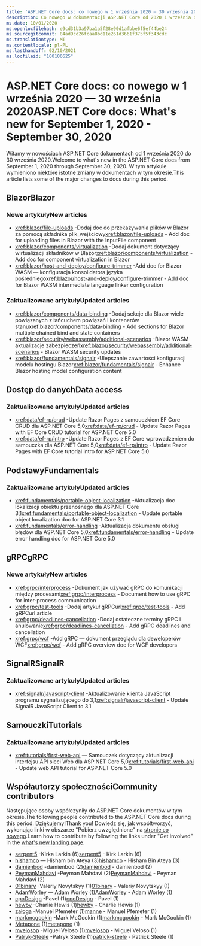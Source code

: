 ```yaml
---
title: 'ASP.NET Core docs: co nowego w 1 września 2020 — 30 września 2020'
description: Co nowego w dokumentacji ASP.NET Core od 2020 1 września do 30 września 2020.
ms.date: 10/01/2020
ms.openlocfilehash: e9cd31b3a97ba1a5f28e90d1afbbe6f5ef44be24
ms.sourcegitcommit: 04ad9cd26fcaa8bd11e261d3661f375f5f343cdc
ms.translationtype: MT
ms.contentlocale: pl-PL
ms.lasthandoff: 02/10/2021
ms.locfileid: "100106625"
---
```

# <a name="aspnet-core-docs-whats-new-for-september-1-2020---september-30-2020"></a><span data-ttu-id="9acd2-103">ASP.NET Core docs: co nowego w 1 września 2020 — 30 września 2020</span><span class="sxs-lookup"><span data-stu-id="9acd2-103">ASP.NET Core docs: What's new for September 1, 2020 - September 30, 2020</span></span>

<span data-ttu-id="9acd2-104">Witamy w nowościach ASP.NET Core dokumentach od 1 września 2020 do 30 września 2020.</span><span class="sxs-lookup"><span data-stu-id="9acd2-104">Welcome to what's new in the ASP.NET Core docs from September 1, 2020 through September 30, 2020.</span></span> <span data-ttu-id="9acd2-105">W tym artykule wymieniono niektóre istotne zmiany w dokumentach w tym okresie.</span><span class="sxs-lookup"><span data-stu-id="9acd2-105">This article lists some of the major changes to docs during this period.</span></span>

## <a name="blazor"></a><span data-ttu-id="9acd2-106">Blazor</span><span class="sxs-lookup"><span data-stu-id="9acd2-106">Blazor</span></span>

### <a name="new-articles"></a><span data-ttu-id="9acd2-107">Nowe artykuły</span><span class="sxs-lookup"><span data-stu-id="9acd2-107">New articles</span></span>

- <span data-ttu-id="9acd2-108"><xref:blazor/file-uploads> -Dodaj doc do przekazywania plików w Blazor za pomocą składnika plik_wejściowy</span><span class="sxs-lookup"><span data-stu-id="9acd2-108"><xref:blazor/file-uploads> - Add doc for uploading files in Blazor with the InputFile component</span></span>
- <span data-ttu-id="9acd2-109"><xref:blazor/components/virtualization> -Dodaj dokument dotyczący wirtualizacji składników w Blazor</span><span class="sxs-lookup"><span data-stu-id="9acd2-109"><xref:blazor/components/virtualization> - Add doc for component virtualization in Blazor</span></span>
- <span data-ttu-id="9acd2-110"><xref:blazor/host-and-deploy/configure-trimmer> -Add doc for Blazor WASM — konfiguracja konsolidatora języka pośredniego</span><span class="sxs-lookup"><span data-stu-id="9acd2-110"><xref:blazor/host-and-deploy/configure-trimmer> - Add doc for Blazor WASM intermediate language linker configuration</span></span>

### <a name="updated-articles"></a><span data-ttu-id="9acd2-111">Zaktualizowane artykuły</span><span class="sxs-lookup"><span data-stu-id="9acd2-111">Updated articles</span></span>

- <span data-ttu-id="9acd2-112"><xref:blazor/components/data-binding> -Dodaj sekcje dla Blazor wiele powiązanych z łańcuchem powiązań i kontenerów stanu</span><span class="sxs-lookup"><span data-stu-id="9acd2-112"><xref:blazor/components/data-binding> - Add sections for Blazor multiple chained bind and state containers</span></span>
- <span data-ttu-id="9acd2-113"><xref:blazor/security/webassembly/additional-scenarios> -Blazor WASM aktualizacje zabezpieczeń</span><span class="sxs-lookup"><span data-stu-id="9acd2-113"><xref:blazor/security/webassembly/additional-scenarios> - Blazor WASM security updates</span></span>
- <span data-ttu-id="9acd2-114"><xref:blazor/fundamentals/signalr> -Ulepszanie zawartości konfiguracji modelu hostingu Blazor</span><span class="sxs-lookup"><span data-stu-id="9acd2-114"><xref:blazor/fundamentals/signalr> - Enhance Blazor hosting model configuration content</span></span>

## <a name="data-access"></a><span data-ttu-id="9acd2-115">Dostęp do danych</span><span class="sxs-lookup"><span data-stu-id="9acd2-115">Data access</span></span>

### <a name="updated-articles"></a><span data-ttu-id="9acd2-116">Zaktualizowane artykuły</span><span class="sxs-lookup"><span data-stu-id="9acd2-116">Updated articles</span></span>

- <span data-ttu-id="9acd2-117"><xref:data/ef-rp/crud> -Update Razor Pages z samouczkiem EF Core CRUD dla ASP.NET Core 5,0</span><span class="sxs-lookup"><span data-stu-id="9acd2-117"><xref:data/ef-rp/crud> - Update Razor Pages with EF Core CRUD tutorial for ASP.NET Core 5.0</span></span>
- <span data-ttu-id="9acd2-118"><xref:data/ef-rp/intro> -Update Razor Pages z EF Core wprowadzeniem do samouczka dla ASP.NET Core 5,0</span><span class="sxs-lookup"><span data-stu-id="9acd2-118"><xref:data/ef-rp/intro> - Update Razor Pages with EF Core tutorial intro for ASP.NET Core 5.0</span></span>

## <a name="fundamentals"></a><span data-ttu-id="9acd2-119">Podstawy</span><span class="sxs-lookup"><span data-stu-id="9acd2-119">Fundamentals</span></span>

### <a name="updated-articles"></a><span data-ttu-id="9acd2-120">Zaktualizowane artykuły</span><span class="sxs-lookup"><span data-stu-id="9acd2-120">Updated articles</span></span>

- <span data-ttu-id="9acd2-121"><xref:fundamentals/portable-object-localization> -Aktualizacja doc lokalizacji obiektu przenośnego dla ASP.NET Core 3,1</span><span class="sxs-lookup"><span data-stu-id="9acd2-121"><xref:fundamentals/portable-object-localization> - Update portable object localization doc for ASP.NET Core 3.1</span></span>
- <span data-ttu-id="9acd2-122"><xref:fundamentals/error-handling> -Aktualizacja dokumentu obsługi błędów dla ASP.NET Core 5,0</span><span class="sxs-lookup"><span data-stu-id="9acd2-122"><xref:fundamentals/error-handling> - Update error handling doc for ASP.NET Core 5.0</span></span>

## <a name="grpc"></a><span data-ttu-id="9acd2-123">gRPC</span><span class="sxs-lookup"><span data-stu-id="9acd2-123">gRPC</span></span>

### <a name="new-articles"></a><span data-ttu-id="9acd2-124">Nowe artykuły</span><span class="sxs-lookup"><span data-stu-id="9acd2-124">New articles</span></span>

- <span data-ttu-id="9acd2-125"><xref:grpc/interprocess> -Dokument jak używać gRPC do komunikacji między procesami</span><span class="sxs-lookup"><span data-stu-id="9acd2-125"><xref:grpc/interprocess> - Document how to use gRPC for inter-process communication</span></span>
- <span data-ttu-id="9acd2-126"><xref:grpc/test-tools> -Dodaj artykuł gRPCurl</span><span class="sxs-lookup"><span data-stu-id="9acd2-126"><xref:grpc/test-tools> - Add gRPCurl article</span></span>
- <span data-ttu-id="9acd2-127"><xref:grpc/deadlines-cancellation> -Dodaj ostateczne terminy gRPC i anulowanie</span><span class="sxs-lookup"><span data-stu-id="9acd2-127"><xref:grpc/deadlines-cancellation> - Add gRPC deadlines and cancellation</span></span>
- <span data-ttu-id="9acd2-128"><xref:grpc/wcf> -Add gRPC — dokument przeglądu dla deweloperów WCF</span><span class="sxs-lookup"><span data-stu-id="9acd2-128"><xref:grpc/wcf> - Add gRPC overview doc for WCF developers</span></span>

## <a name="signalr"></a><span data-ttu-id="9acd2-129">SignalR</span><span class="sxs-lookup"><span data-stu-id="9acd2-129">SignalR</span></span>

### <a name="updated-articles"></a><span data-ttu-id="9acd2-130">Zaktualizowane artykuły</span><span class="sxs-lookup"><span data-stu-id="9acd2-130">Updated articles</span></span>

- <span data-ttu-id="9acd2-131"><xref:signalr/javascript-client> -Aktualizowanie klienta JavaScript programu sygnalizującego do 3,1</span><span class="sxs-lookup"><span data-stu-id="9acd2-131"><xref:signalr/javascript-client> - Update SignalR JavaScript Client to 3.1</span></span>

## <a name="tutorials"></a><span data-ttu-id="9acd2-132">Samouczki</span><span class="sxs-lookup"><span data-stu-id="9acd2-132">Tutorials</span></span>

### <a name="updated-articles"></a><span data-ttu-id="9acd2-133">Zaktualizowane artykuły</span><span class="sxs-lookup"><span data-stu-id="9acd2-133">Updated articles</span></span>

- <span data-ttu-id="9acd2-134"><xref:tutorials/first-web-api> — Samouczek dotyczący aktualizacji interfejsu API sieci Web dla ASP.NET Core 5,0</span><span class="sxs-lookup"><span data-stu-id="9acd2-134"><xref:tutorials/first-web-api> - Update web API tutorial for ASP.NET Core 5.0</span></span>

## <a name="community-contributors"></a><span data-ttu-id="9acd2-135">Współautorzy społeczności</span><span class="sxs-lookup"><span data-stu-id="9acd2-135">Community contributors</span></span>

<span data-ttu-id="9acd2-136">Następujące osoby współczyniły do ASP.NET Core dokumentów w tym okresie.</span><span class="sxs-lookup"><span data-stu-id="9acd2-136">The following people contributed to the ASP.NET Core docs during this period.</span></span> <span data-ttu-id="9acd2-137">Dziękujemy!</span><span class="sxs-lookup"><span data-stu-id="9acd2-137">Thank you!</span></span> <span data-ttu-id="9acd2-138">Dowiedz się, jak współtworzyć, wykonując linki w obszarze "Pobierz uwzględnione" na [stronie co nowego](index.yml).</span><span class="sxs-lookup"><span data-stu-id="9acd2-138">Learn how to contribute by following the links under "Get involved" in the [what's new landing page](index.yml).</span></span>

- <span data-ttu-id="9acd2-139">[serpent5](https://github.com/serpent5) -Kirka Larkin (6)</span><span class="sxs-lookup"><span data-stu-id="9acd2-139">[serpent5](https://github.com/serpent5) - Kirk Larkin (6)</span></span>
- <span data-ttu-id="9acd2-140">[hishamco](https://github.com/hishamco) — Hisham bin Ateya (3)</span><span class="sxs-lookup"><span data-stu-id="9acd2-140">[hishamco](https://github.com/hishamco) - Hisham Bin Ateya (3)</span></span>
- <span data-ttu-id="9acd2-141">[damienbod](https://github.com/damienbod) -damienbod (2)</span><span class="sxs-lookup"><span data-stu-id="9acd2-141">[damienbod](https://github.com/damienbod) - damienbod (2)</span></span>
- <span data-ttu-id="9acd2-142">[PeymanMahdavi](https://github.com/PeymanMahdavi) -Peyman Mahdavi (2)</span><span class="sxs-lookup"><span data-stu-id="9acd2-142">[PeymanMahdavi](https://github.com/PeymanMahdavi) - Peyman Mahdavi (2)</span></span>
- <span data-ttu-id="9acd2-143">[01binary](https://github.com/01binary) -Valeriy Novytskyy (1)</span><span class="sxs-lookup"><span data-stu-id="9acd2-143">[01binary](https://github.com/01binary) - Valeriy Novytskyy (1)</span></span>
- <span data-ttu-id="9acd2-144">[AdamWorley](https://github.com/AdamWorley) — Adam Worley (1)</span><span class="sxs-lookup"><span data-stu-id="9acd2-144">[AdamWorley](https://github.com/AdamWorley) - Adam Worley (1)</span></span>
- <span data-ttu-id="9acd2-145">[cpoDesign](https://github.com/cpoDesign) -Pavel (1)</span><span class="sxs-lookup"><span data-stu-id="9acd2-145">[cpoDesign](https://github.com/cpoDesign) - Pavel (1)</span></span>
- <span data-ttu-id="9acd2-146">[hewby](https://github.com/hewby) -Charlie Hewis (1)</span><span class="sxs-lookup"><span data-stu-id="9acd2-146">[hewby](https://github.com/hewby) - Charlie Hewis (1)</span></span>
- <span data-ttu-id="9acd2-147">[załoga](https://github.com/manne) -Manuel Pfemeter (1)</span><span class="sxs-lookup"><span data-stu-id="9acd2-147">[manne](https://github.com/manne) - Manuel Pfemeter (1)</span></span>
- <span data-ttu-id="9acd2-148">[markmcgookin](https://github.com/markmcgookin) -Mark McGookin (1)</span><span class="sxs-lookup"><span data-stu-id="9acd2-148">[markmcgookin](https://github.com/markmcgookin) - Mark McGookin (1)</span></span>
- <span data-ttu-id="9acd2-149">[Metapone](https://github.com/metapone) (1)</span><span class="sxs-lookup"><span data-stu-id="9acd2-149">[metapone](https://github.com/metapone) (1)</span></span>
- <span data-ttu-id="9acd2-150">[mvelosop](https://github.com/mvelosop) -Miguel Veloso (1)</span><span class="sxs-lookup"><span data-stu-id="9acd2-150">[mvelosop](https://github.com/mvelosop) - Miguel Veloso (1)</span></span>
- <span data-ttu-id="9acd2-151">[Patryk-Steele](https://github.com/patrick-steele) -Patryk Steele (1)</span><span class="sxs-lookup"><span data-stu-id="9acd2-151">[patrick-steele](https://github.com/patrick-steele) - Patrick Steele (1)</span></span>
